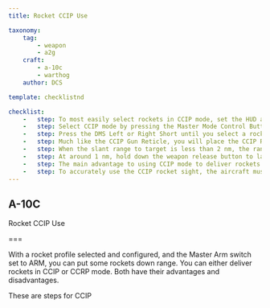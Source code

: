 ```yaml
---
title: Rocket CCIP Use 

taxonomy:
    tag:
        - weapon
        - a2g
    craft:
        - a-10c
        - warthog
    author: DCS

template: checklistnd

checklist:
    -   step: To most easily select rockets in CCIP mode, set the HUD as SOI and 
    -   step: Select CCIP mode by pressing the Master Mode Control Button until selected.  The current mode is displayed in the center of the HUD.  
    -   step: Press the DMS Left or Right Short until you select a rocket profile.  The profile name is both listed on the DSMS Status page and in the bottom left corner of the HUD.  
    -   step: Much like the CCIP Gun Reticle, you will place the CCIP Rocket Reticle over the target by maneuvering the aircraft. When greater than 2 nm slant range, the range to target will be displayed below the reticle as a numeric. On the left side of the HUD, the projected flight time of the rocket if fired now is displayed. 
    -   step: When the slant range to target is less than 2 nm, the range numeric under the CCIP reticle is removed and the analog range bar within the reticle starts to unwind. 
    -   step: At around 1 nm, hold down the weapon release button to launch rockets. 
    -   step: The main advantage to using CCIP mode to deliver rockets is that it is more accurate than CCRP mode.  The disadvantage is that it generally requires you to get closer to the target and keep your nose on it. 
    -   step: To accurately use the CCIP rocket sight, the aircraft must know the elevation of the aim point. This is most often done by selecting DTS elevation. This is done by first pressing the DATA rocker on the UFC and then the SEL rocker until DTS is displayed on the third line of the HUD data block. If DTS is not selected, the elevation will be based on the steerpoint. If based on steerpoint and the steerpoint is at a higher elevation than where the CCIP sight is pointed, you will get a CCIP INVALID error. 
---
```


## A-10C 
Rocket CCIP Use 

===

With a rocket profile selected and configured, and the Master Arm switch set to ARM, you can put some rockets down range. You can either deliver rockets in CCIP or CCRP mode.  Both have their advantages and disadvantages. 

These are steps for CCIP

